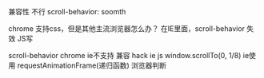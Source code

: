 兼容性 不行
scroll-behavior: soomth

chrome 支持css，但是其他主流浏览器怎么办？
在IE里面，scroll-behavior 失效
JS写 

scroll-behavior chrome  ie不支持
兼容 hack ie js window.scrollTo(0, 1/8) ie使用
requestAnimationFrame(递归函数)
浏览器判断

